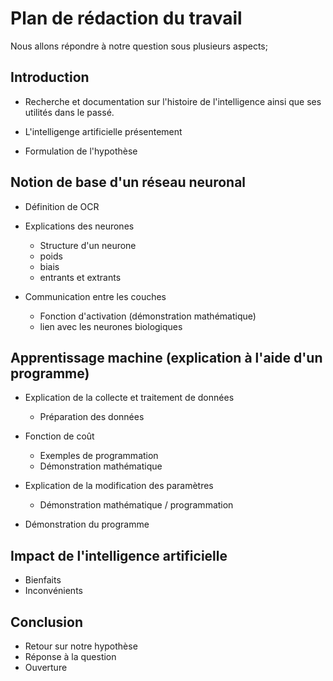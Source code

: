 # Plan de rédaction du travail

Nous allons répondre à notre question sous plusieurs aspects;

## Introduction

* Recherche et documentation sur l'histoire de l'intelligence ainsi que ses
utilités dans le passé.

* L'intelligenge artificielle présentement

* Formulation de l'hypothèse

## Notion de base d'un réseau neuronal
* Définition de OCR

* Explications des neurones
    * Structure d'un neurone
    * poids
    * biais
    * entrants et extrants
* Communication entre les couches
    * Fonction d'activation (démonstration mathématique)
    * lien avec les neurones biologiques
    
## Apprentissage machine (explication à l'aide d'un programme)  
* Explication de la collecte et traitement de données
    * Préparation des données

* Fonction de coût
    * Exemples de programmation
    * Démonstration mathématique
    
* Explication de la modification des paramètres
    * Démonstration mathématique / programmation
* Démonstration du programme

## Impact de l'intelligence artificielle
* Bienfaits
* Inconvénients

## Conclusion
* Retour sur notre hypothèse 
* Réponse à la question
* Ouverture
    
